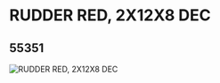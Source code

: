 # RUDDER RED, 2X12X8 DEC
## 55351
![RUDDER RED, 2X12X8 DEC](https://lc-www-live-s.legocdn.com/media/bricks/5/2/4289320.jpg)